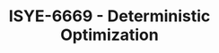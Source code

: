 ---
layout: course
title: ISYE-6669 - Deterministic Optimization
aliases: 
course_id: ISYE-6669
permalink: /ISYE-6669/
avg_difficulty: 3.81
avg_rating: 3.77
avg_workload: 13.07
course_number: 6669
---